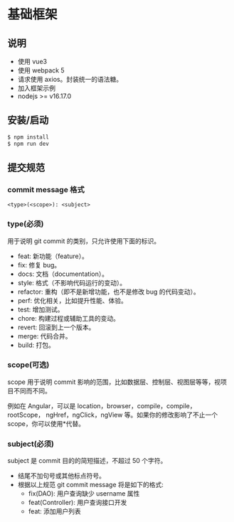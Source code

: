 # 基础框架

## 说明

- 使用 vue3
- 使用 webpack 5
- 请求使用 axios。封装统一的语法糖。
- 加入框架示例
- nodejs >= v16.17.0

## 安装/启动

```bash
$ npm install
$ npm run dev
```

## 提交规范

### commit message 格式

```
<type>(<scope>): <subject>
```

### type(必须)

用于说明 git commit 的类别，只允许使用下面的标识。

- feat: 新功能（feature）。
- fix: 修复 bug。
- docs: 文档（documentation）。
- style: 格式（不影响代码运行的变动）。
- refactor: 重构（即不是新增功能，也不是修改 bug 的代码变动）。
- perf: 优化相关，比如提升性能、体验。
- test: 增加测试。
- chore: 构建过程或辅助工具的变动。
- revert: 回滚到上一个版本。
- merge: 代码合并。
- build: 打包。

### scope(可选)

scope 用于说明 commit 影响的范围，比如数据层、控制层、视图层等等，视项目不同而不同。

例如在 Angular，可以是 location，browser，compile，compile，rootScope， ngHref，ngClick，ngView 等。如果你的修改影响了不止一个 scope，你可以使用\*代替。

### subject(必须)

subject 是 commit 目的的简短描述，不超过 50 个字符。

- 结尾不加句号或其他标点符号。
- 根据以上规范 git commit message 将是如下的格式:
  - fix(DAO): 用户查询缺少 username 属性
  - feat(Controller): 用户查询接口开发
  - feat: 添加用户列表
